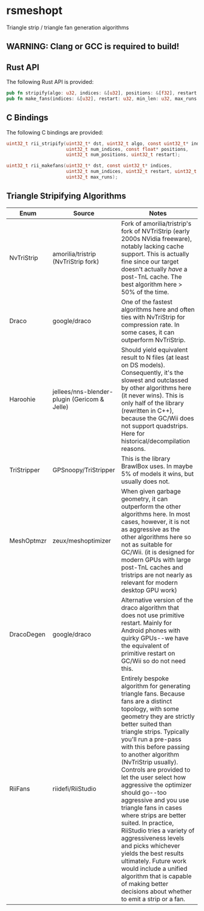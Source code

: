 # rsmeshopt
Triangle strip / triangle fan generation algorithms

## WARNING: Clang or GCC is required to build!

## Rust API
The following Rust API is provided:
```rs
pub fn stripify(algo: u32, indices: &[u32], positions: &[f32], restart: u32) -> Vec<u32>;
pub fn make_fans(indices: &[u32], restart: u32, min_len: u32, max_runs: u32) -> Vec<u32>;
```

## C Bindings
The following C bindings are provided:

```c
uint32_t rii_stripify(uint32_t* dst, uint32_t algo, const uint32_t* indices,
                      uint32_t num_indices, const float* positions,
                      uint32_t num_positions, uint32_t restart);

uint32_t rii_makefans(uint32_t* dst, const uint32_t* indices,
                      uint32_t num_indices, uint32_t restart, uint32_t min_len,
                      uint32_t max_runs);
```

## Triangle Stripifying Algorithms

| Enum | Source | Notes |
|------|--------|-------|
| NvTriStrip | amorilia/tristrip (NvTriStrip fork) | Fork of amorilia/tristrip's fork of NVTriStrip (early 2000s NVidia freeware), notably lacking cache support. This is actually fine since our target doesn't actually *have* a post-TnL cache. The best algorithm here > 50% of the time. |
| Draco | google/draco | One of the fastest algorithms here and often ties with NvTriStrip for compression rate. In some cases, it can outperform NvTriStrip. |
| Haroohie | jellees/nns-blender-plugin (Gericom & Jelle) | Should yield equivalent result to N files (at least on DS models). Consequently, it's the slowest and outclassed by other algorithms here (it never wins). This is only half of the library (rewritten in C++), because the GC/Wii does not support quadstrips. Here for historical/decompilation reasons. |
| TriStripper | GPSnoopy/TriStripper | This is the library BrawlBox uses. In maybe 5% of models it wins, but usually does not. |
| MeshOptmzr | zeux/meshoptimizer | When given garbage geometry, it can outperform the other algorithms here. In most cases, however, it is not as aggressive as the other algorithms here so not as suitable for GC/Wii. (it is designed for modern GPUs with large post-TnL caches and tristrips are not nearly as relevant for modern desktop GPU work) |
| DracoDegen | google/draco | Alternative version of the draco algorithm that does not use primitive restart. Mainly for Android phones with quirky GPUs--we have the equivalent of primitive restart on GC/Wii so do not need this. |
| RiiFans | riidefi/RiiStudio | Entirely bespoke algorithm for generating triangle fans. Because fans are a distinct topology, with some geometry they are strictly better suited than triangle strips. Typically you'll run a pre-pass with this before passing to another algorithm (NvTriStrip usually). Controls are provided to let the user select how aggressive the optimizer should go--too aggressive and you use triangle fans in cases where strips are better suited. In practice, RiiStudio tries a variety of aggressiveness levels and picks whichever yields the best results ultimately. Future work would include a unified algorithm that is capable of making better decisions about whether to emit a strip or a fan. |
